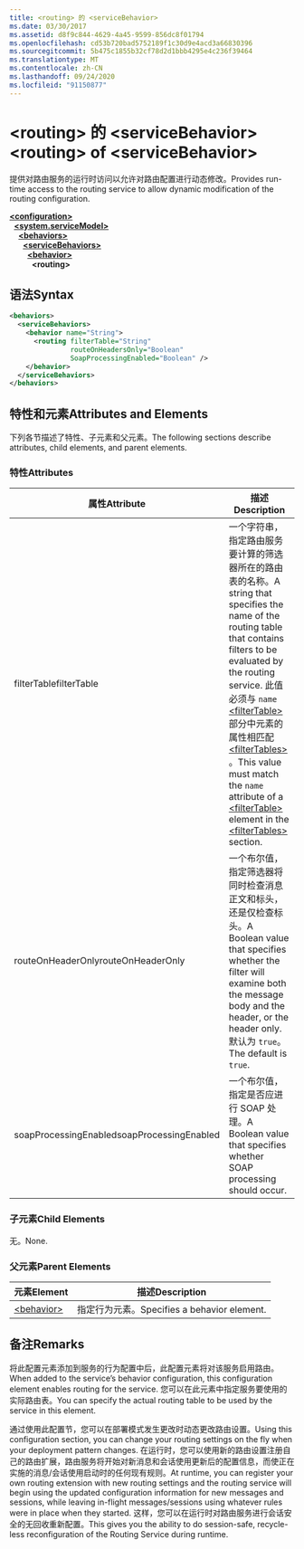 ```yaml
---
title: <routing> 的 <serviceBehavior>
ms.date: 03/30/2017
ms.assetid: d8f9c844-4629-4a45-9599-856dc8f01794
ms.openlocfilehash: cd53b720bad5752189f1c30d9e4acd3a66830396
ms.sourcegitcommit: 5b475c1855b32cf78d2d1bbb4295e4c236f39464
ms.translationtype: MT
ms.contentlocale: zh-CN
ms.lasthandoff: 09/24/2020
ms.locfileid: "91150877"
---
```

# <a name="routing-of-servicebehavior"></a><span data-ttu-id="93243-102">\<routing> 的 \<serviceBehavior></span><span class="sxs-lookup"><span data-stu-id="93243-102">\<routing> of \<serviceBehavior></span></span>

<span data-ttu-id="93243-103">提供对路由服务的运行时访问以允许对路由配置进行动态修改。</span><span class="sxs-lookup"><span data-stu-id="93243-103">Provides run-time access to the routing service to allow dynamic modification of the routing configuration.</span></span>  
  
[**\<configuration>**](../configuration-element.md)\
&nbsp;&nbsp;[**\<system.serviceModel>**](system-servicemodel.md)\
&nbsp;&nbsp;&nbsp;&nbsp;[**\<behaviors>**](behaviors.md)\
&nbsp;&nbsp;&nbsp;&nbsp;&nbsp;&nbsp;[**\<serviceBehaviors>**](servicebehaviors.md)\
&nbsp;&nbsp;&nbsp;&nbsp;&nbsp;&nbsp;&nbsp;&nbsp;[**\<behavior>**](behavior-of-servicebehaviors.md)\
&nbsp;&nbsp;&nbsp;&nbsp;&nbsp;&nbsp;&nbsp;&nbsp;&nbsp;&nbsp;**\<routing>**  
  
## <a name="syntax"></a><span data-ttu-id="93243-104">语法</span><span class="sxs-lookup"><span data-stu-id="93243-104">Syntax</span></span>  
  
```xml  
<behaviors>
  <serviceBehaviors>
    <behavior name="String">
      <routing filterTable="String"
               routeOnHeadersOnly="Boolean"
               SoapProcessingEnabled="Boolean" />
    </behavior>
  </serviceBehaviors>
</behaviors>
```  
  
## <a name="attributes-and-elements"></a><span data-ttu-id="93243-105">特性和元素</span><span class="sxs-lookup"><span data-stu-id="93243-105">Attributes and Elements</span></span>  

 <span data-ttu-id="93243-106">下列各节描述了特性、子元素和父元素。</span><span class="sxs-lookup"><span data-stu-id="93243-106">The following sections describe attributes, child elements, and parent elements.</span></span>  
  
### <a name="attributes"></a><span data-ttu-id="93243-107">特性</span><span class="sxs-lookup"><span data-stu-id="93243-107">Attributes</span></span>  
  
|<span data-ttu-id="93243-108">属性</span><span class="sxs-lookup"><span data-stu-id="93243-108">Attribute</span></span>|<span data-ttu-id="93243-109">描述</span><span class="sxs-lookup"><span data-stu-id="93243-109">Description</span></span>|  
|---------------|-----------------|  
|<span data-ttu-id="93243-110">filterTable</span><span class="sxs-lookup"><span data-stu-id="93243-110">filterTable</span></span>|<span data-ttu-id="93243-111">一个字符串，指定路由服务要计算的筛选器所在的路由表的名称。</span><span class="sxs-lookup"><span data-stu-id="93243-111">A string that specifies the name of the routing table that contains filters to be evaluated by the routing service.</span></span> <span data-ttu-id="93243-112">此值必须与 `name` [\<filterTable>](filtertable.md) 部分中元素的属性相匹配 [\<filterTables>](filtertables.md) 。</span><span class="sxs-lookup"><span data-stu-id="93243-112">This value must match the `name` attribute of a [\<filterTable>](filtertable.md) element in the [\<filterTables>](filtertables.md) section.</span></span>|  
|<span data-ttu-id="93243-113">routeOnHeaderOnly</span><span class="sxs-lookup"><span data-stu-id="93243-113">routeOnHeaderOnly</span></span>|<span data-ttu-id="93243-114">一个布尔值，指定筛选器将同时检查消息正文和标头，还是仅检查标头。</span><span class="sxs-lookup"><span data-stu-id="93243-114">A Boolean value that specifies whether the filter will examine both the message body and the header, or the header only.</span></span> <span data-ttu-id="93243-115">默认为 `true`。</span><span class="sxs-lookup"><span data-stu-id="93243-115">The default is `true`.</span></span>|  
|<span data-ttu-id="93243-116">soapProcessingEnabled</span><span class="sxs-lookup"><span data-stu-id="93243-116">soapProcessingEnabled</span></span>|<span data-ttu-id="93243-117">一个布尔值，指定是否应进行 SOAP 处理。</span><span class="sxs-lookup"><span data-stu-id="93243-117">A Boolean value that specifies whether SOAP processing should occur.</span></span>|  
  
### <a name="child-elements"></a><span data-ttu-id="93243-118">子元素</span><span class="sxs-lookup"><span data-stu-id="93243-118">Child Elements</span></span>  

 <span data-ttu-id="93243-119">无。</span><span class="sxs-lookup"><span data-stu-id="93243-119">None.</span></span>  
  
### <a name="parent-elements"></a><span data-ttu-id="93243-120">父元素</span><span class="sxs-lookup"><span data-stu-id="93243-120">Parent Elements</span></span>  
  
|<span data-ttu-id="93243-121">元素</span><span class="sxs-lookup"><span data-stu-id="93243-121">Element</span></span>|<span data-ttu-id="93243-122">描述</span><span class="sxs-lookup"><span data-stu-id="93243-122">Description</span></span>|  
|-------------|-----------------|  
|[\<behavior>](behavior-of-endpointbehaviors.md)|<span data-ttu-id="93243-123">指定行为元素。</span><span class="sxs-lookup"><span data-stu-id="93243-123">Specifies a behavior element.</span></span>|  
  
## <a name="remarks"></a><span data-ttu-id="93243-124">备注</span><span class="sxs-lookup"><span data-stu-id="93243-124">Remarks</span></span>  

 <span data-ttu-id="93243-125">将此配置元素添加到服务的行为配置中后，此配置元素将对该服务启用路由。</span><span class="sxs-lookup"><span data-stu-id="93243-125">When added to the service’s behavior configuration, this configuration element enables routing for the service.</span></span> <span data-ttu-id="93243-126">您可以在此元素中指定服务要使用的实际路由表。</span><span class="sxs-lookup"><span data-stu-id="93243-126">You can specify the actual routing table to be used by the service in this element.</span></span>  
  
 <span data-ttu-id="93243-127">通过使用此配置节，您可以在部署模式发生更改时动态更改路由设置。</span><span class="sxs-lookup"><span data-stu-id="93243-127">Using this configuration section, you can change your routing settings on the fly when your deployment pattern changes.</span></span> <span data-ttu-id="93243-128">在运行时，您可以使用新的路由设置注册自己的路由扩展，路由服务将开始对新消息和会话使用更新后的配置信息，而使正在实施的消息/会话使用启动时的任何现有规则。</span><span class="sxs-lookup"><span data-stu-id="93243-128">At runtime, you can register your own routing extension with new routing settings and the routing service will begin using the updated configuration information for new messages and sessions, while leaving in-flight messages/sessions using whatever rules were in place when they started.</span></span>  <span data-ttu-id="93243-129">这样，您可以在运行时对路由服务进行会话安全的无回收重新配置。</span><span class="sxs-lookup"><span data-stu-id="93243-129">This gives you the ability to do session-safe, recycle-less reconfiguration of the Routing Service during runtime.</span></span>  
